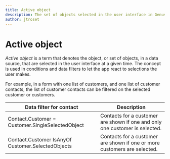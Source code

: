 ```yaml
---
title: Active object
description: The set of objects selected in the user interface in Genus App Platform
author: jtroset
---
```


# Active object

*Active object* is a term that denotes the object, or set of objects, in a data source, that are selected in the user interface at a given time. The concept is used in conditions and data filters to let the app react to selections the user makes.

For example, in a form with one list of customers, and one list of customer contacts, the list of customer contacts can be filtered on the selected customer or customers.

| Data filter for contact                            | Description                                                                |
| ---------------------------------------------------|----------------------------------------------------------------------------|
| Contact.Customer = Customer.SingleSelectedObject   | Contacts for a customer are shown if one and only one customer is selected.|
| Contact.Customer IsAnyOf Customer.SelectedObjects  | Contacts for a customer are shown if one or more customers are selected.   |
